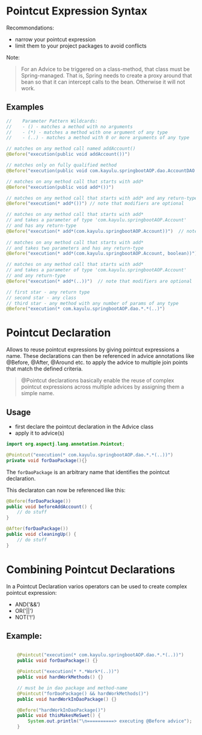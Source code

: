 # Pointcut Expression Syntax
Recommondations:
- narrow your pointcut expression
- limit them to your project packages to avoid conflicts

Note:
> For an Advice to be triggered on a class-method, that class must be Spring-managed.
> That is, Spring needs to create a proxy around that bean so that it can intercept calls 
> to the bean. Otherwise it will not work.

## Examples
```java
//    Parameter Pattern Wildcards:
//    - () - matches a method with no arguments
//    - (*) - matches a method with one argument of any type
//    - (..) - matches a method with 0 or more arguments of any type

// matches on any method call named addAccount()
@Before("execution(public void addAccount())")

// matches only on fully qualified method
@Before("execution(public void com.kayulu.springbootAOP.dao.AccountDAO.addAccount())")

// matches on any method call that starts with add*
@Before("execution(public void add*())")

// matches on any method call that starts with add* and any return-type
@Before("execution(* add*())") // note that modifiers are optional

// matches on any method call that starts with add*
// and takes a parameter of type 'com.kayulu.springbootAOP.Account'
// and has any return-type
@Before("execution(* add*(com.kayulu.springbootAOP.Account))")  // note that modifiers are optional
        
// matches on any method call that starts with add*
// and takes two parameters and has any return-type
@Before("execution(* add*(com.kayulu.springbootAOP.Account, boolean))")

// matches on any method call that starts with add*
// and takes a parameter of type 'com.kayulu.springbootAOP.Account' 
// and any return-type
@Before("execution(* add*(..))")  // note that modifiers are optional

// first star - any return type
// second star - any class
// third star - any method with any number of params of any type
@Before("execution(* com.kayulu.springbootAOP.dao.*.*(..)")
```
# Pointcut Declaration
Allows to reuse pointcut expressions by giving pointcut expressions a name. These declarations can then be referenced in 
advice annotations like @Before, @After, @Around etc. to apply the advice to multiple join points that match the defined 
criteria.

> @Pointcut declarations basically enable the reuse of complex pointcut expressions across multiple advices by assigning
them a simple name.

## Usage
- first declare the pointcut declaration in the Advice class
- apply it to advice(s)

```java
import org.aspectj.lang.annotation.Pointcut;

@Pointcut("execution(* com.kayulu.springbootAOP.dao.*.*(..))")
private void forDaoPackage(){}
```
The ``forDaoPackage`` is an arbitrary name that identifies the pointcut declaration.

This declaraton can now be referenced like this:

```java
@Before(forDaoPackage())
public void beforeAddAccount() {
    // do stuff
}

@After(forDaoPackage())
public void cleaningUp() {
    // do stuff
}
```
# Combining Pointcut Declarations
In a Pointcut Declaration varios operators can be used to create complex pointcut expression:

- AND('&&')
- OR('||')
- NOT('!')

## Example:

```java

    @Pointcut("execution(* com.kayulu.springbootAOP.dao.*.*(..))")
    public void forDaoPackage() {}

    @Pointcut("execution(* *.*Work*(..))")
    public void hardWorkMethods() {}

    // must be in dao package and method-name
    @Pointcut("forDaoPackage() && hardWorkMethods()")
    public void hardWorkInDaoPackage() {}

    @Before("hardWorkInDaoPackage()")
    public void thisMakesMeSwet() {
        System.out.println("\n==========> executing @Before advice");
    }
```



